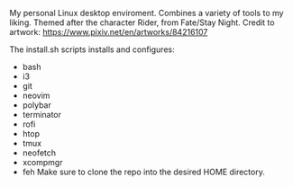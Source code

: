 My personal Linux desktop enviroment. Combines a variety of tools to my liking.
Themed after the character Rider, from Fate/Stay Night.
Credit to artwork: https://www.pixiv.net/en/artworks/84216107

The install.sh scripts installs and configures:
- bash
- i3
- git
- neovim
- polybar
- terminator
- rofi
- htop
- tmux
- neofetch
- xcompmgr
- feh
Make sure to clone the repo into the desired HOME directory.

